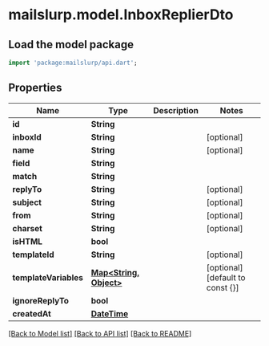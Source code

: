 # mailslurp.model.InboxReplierDto

## Load the model package
```dart
import 'package:mailslurp/api.dart';
```

## Properties
Name | Type | Description | Notes
------------ | ------------- | ------------- | -------------
**id** | **String** |  | 
**inboxId** | **String** |  | [optional] 
**name** | **String** |  | [optional] 
**field** | **String** |  | 
**match** | **String** |  | 
**replyTo** | **String** |  | [optional] 
**subject** | **String** |  | [optional] 
**from** | **String** |  | [optional] 
**charset** | **String** |  | [optional] 
**isHTML** | **bool** |  | 
**templateId** | **String** |  | [optional] 
**templateVariables** | [**Map<String, Object>**](Object) |  | [optional] [default to const {}]
**ignoreReplyTo** | **bool** |  | 
**createdAt** | [**DateTime**](DateTime) |  | 

[[Back to Model list]](../README#documentation-for-models) [[Back to API list]](../README#documentation-for-api-endpoints) [[Back to README]](../README)


